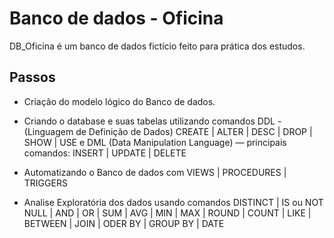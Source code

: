 # Banco de dados - Oficina


DB_Oficina é um banco de dados fictício feito para prática dos estudos.


## Passos

* Criação do modelo lógico do Banco de dados.

* Criando o database e suas tabelas utilizando comandos DDL - (Linguagem de Definição de Dados)  CREATE | ALTER | DESC | DROP | SHOW | USE e DML (Data Manipulation Language) — principais comandos: INSERT | UPDATE | DELETE

* Automatizando o Banco de dados com VIEWS | PROCEDURES | TRIGGERS 

* Analise Exploratória dos dados usando comandos DISTINCT | IS ou NOT NULL | AND | OR | SUM | AVG | MIN | MAX | ROUND | COUNT | LIKE | BETWEEN | JOIN | ODER BY | GROUP BY | DATE
